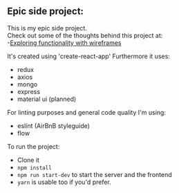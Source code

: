 ## Epic side project:

This is my epic side project. <br>
Check out some of the thoughts behind this project at: <br>
-[Exploring functionality with wireframes](https://medium.com/@aajularsen/a-side-project-as-part-of-your-portfolio-designing-as-a-programmer-e4abaa3cb9f6#.3krw3qi3h)

It's created using 'create-react-app'
Furthermore it uses:
- redux
- axios
- mongo
- express
- material ui (planned)

For linting purposes and general code quality I'm using:
- eslint (AirBnB styleguide)
- flow

To run the project:
- Clone it
- `npm install`
- `npm run start-dev` to start the server and the frontend
- `yarn` is usable too if you'd prefer.
